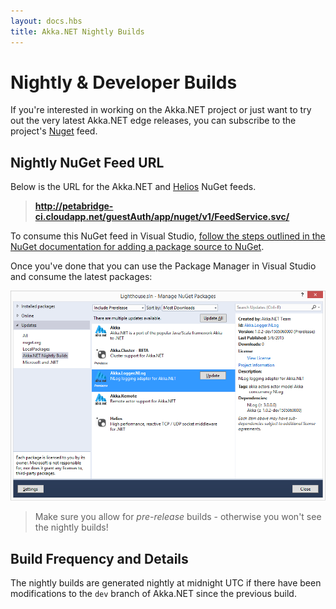 ```yaml
---
layout: docs.hbs
title: Akka.NET Nightly Builds
---
```


# Nightly & Developer Builds
If you're interested in working on the Akka.NET project or just want to try out the very latest Akka.NET edge releases, you can subscribe to the project's [Nuget](http://www.nuget.org/) feed.

## Nightly NuGet Feed URL
Below is the URL for the Akka.NET and [Helios](http://helios-io.github.io/) NuGet feeds.

> **http://petabridge-ci.cloudapp.net/guestAuth/app/nuget/v1/FeedService.svc/**

To consume this NuGet feed in Visual Studio, [follow the steps outlined in the NuGet documentation for adding a package source to NuGet](http://docs.nuget.org/create/hosting-your-own-nuget-feeds).

Once you've done that you can use the Package Manager in Visual Studio and consume the latest packages:

![Consume pre-release nightly Akka.NET builds from Nuget](../images/akka-developers/nightly-builds.png)

> Make sure you allow for *pre-release* builds - otherwise you won't see the nightly builds!

## Build Frequency and Details

The nightly builds are generated nightly at midnight UTC if there have been modifications to the `dev` branch of Akka.NET since the previous build.